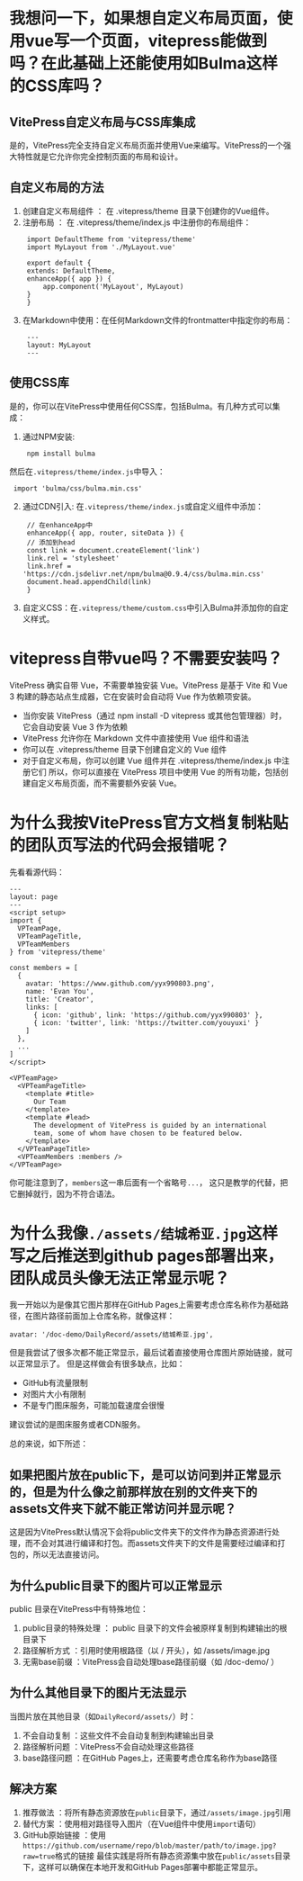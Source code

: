 # 我想问一下，如果想自定义布局页面，使用vue写一个页面，vitepress能做到吗？在此基础上还能使用如Bulma这样的CSS库吗？

## VitePress自定义布局与CSS库集成
是的，VitePress完全支持自定义布局页面并使用Vue来编写。VitePress的一个强大特性就是它允许你完全控制页面的布局和设计。

## 自定义布局的方法
1. 创建自定义布局组件 ：
   在 .vitepress/theme 目录下创建你的Vue组件。
2. 注册布局 ：
   在 .vitepress/theme/index.js 中注册你的布局组件：
   ```
    import DefaultTheme from 'vitepress/theme'
    import MyLayout from './MyLayout.vue'

    export default {
    extends: DefaultTheme,
    enhanceApp({ app }) {
        app.component('MyLayout', MyLayout)
    }
    }
   ```
3. 在Markdown中使用：在任何Markdown文件的frontmatter中指定你的布局：
   ```
    ---
    layout: MyLayout
    ---
   ```
## 使用CSS库
是的，你可以在VitePress中使用任何CSS库，包括Bulma。有几种方式可以集成：
1. 通过NPM安装:
   ```
    npm install bulma
   ```

然后在`.vitepress/theme/index.js`中导入：
   ```
    import 'bulma/css/bulma.min.css'
   ```

2. 通过CDN引入: 在`.vitepress/theme/index.js`或自定义组件中添加：
   ```
    // 在enhanceApp中
    enhanceApp({ app, router, siteData }) {
    // 添加到head
    const link = document.createElement('link')
    link.rel = 'stylesheet'
    link.href = 'https://cdn.jsdelivr.net/npm/bulma@0.9.4/css/bulma.min.css'
    document.head.appendChild(link)
    }
   ```

3. 自定义CSS：在`.vitepress/theme/custom.css`中引入Bulma并添加你的自定义样式。

# vitepress自带vue吗？不需要安装吗？
VitePress 确实自带 Vue，不需要单独安装 Vue。VitePress 是基于 Vite 和 Vue 3 构建的静态站点生成器，它在安装时会自动将 Vue 作为依赖项安装。
- 当你安装 VitePress（通过 npm install -D vitepress 或其他包管理器）时，它会自动安装 Vue 3 作为依赖
- VitePress 允许你在 Markdown 文件中直接使用 Vue 组件和语法
- 你可以在 .vitepress/theme 目录下创建自定义的 Vue 组件
- 对于自定义布局，你可以创建 Vue 组件并在 .vitepress/theme/index.js 中注册它们
所以，你可以直接在 VitePress 项目中使用 Vue 的所有功能，包括创建自定义布局页面，而不需要额外安装 Vue。

# 为什么我按VitePress官方文档复制粘贴的团队页写法的代码会报错呢？
先看看源代码：
```
---
layout: page
---
<script setup>
import {
  VPTeamPage,
  VPTeamPageTitle,
  VPTeamMembers
} from 'vitepress/theme'

const members = [
  {
    avatar: 'https://www.github.com/yyx990803.png',
    name: 'Evan You',
    title: 'Creator',
    links: [
      { icon: 'github', link: 'https://github.com/yyx990803' },
      { icon: 'twitter', link: 'https://twitter.com/youyuxi' }
    ]
  },
  ...
]
</script>

<VPTeamPage>
  <VPTeamPageTitle>
    <template #title>
      Our Team
    </template>
    <template #lead>
      The development of VitePress is guided by an international
      team, some of whom have chosen to be featured below.
    </template>
  </VPTeamPageTitle>
  <VPTeamMembers :members />
</VPTeamPage>
```

你可能注意到了，`members`这一串后面有一个省略号`...`， 这只是教学的代替，把它删掉就行，因为不符合语法。

# 为什么我像`./assets/结城希亚.jpg`这样写之后推送到github pages部署出来，团队成员头像无法正常显示呢？
我一开始以为是像其它图片那样在GitHub Pages上需要考虑仓库名称作为基础路径，在图片路径前面加上仓库名称，就像这样：
```
avatar: '/doc-demo/DailyRecord/assets/结城希亚.jpg',
```
但是我尝试了很多次都不能正常显示，最后试着直接使用仓库图片原始链接，就可以正常显示了。
但是这样做会有很多缺点，比如：
- GitHub有流量限制
- 对图片大小有限制
- 不是专门图床服务，可能加载速度会很慢

建议尝试的是图床服务或者CDN服务。

总的来说，如下所述：

## 如果把图片放在public下，是可以访问到并正常显示的，但是为什么像之前那样放在别的文件夹下的assets文件夹下就不能正常访问并显示呢？
这是因为VitePress默认情况下会将public文件夹下的文件作为静态资源进行处理，而不会对其进行编译和打包。而assets文件夹下的文件是需要经过编译和打包的，所以无法直接访问。
## 为什么public目录下的图片可以正常显示
public 目录在VitePress中有特殊地位：

1. public目录的特殊处理 ： public 目录下的文件会被原样复制到构建输出的根目录下
2. 路径解析方式 ：引用时使用根路径（以 / 开头），如 /assets/image.jpg
3. 无需base前缀 ：VitePress会自动处理base路径前缀（如 /doc-demo/ ）
## 为什么其他目录下的图片无法显示
当图片放在其他目录（如`DailyRecord/assets/`）时：

1. 不会自动复制 ：这些文件不会自动复制到构建输出目录
2. 路径解析问题 ：VitePress不会自动处理这些路径
3. base路径问题 ：在GitHub Pages上，还需要考虑仓库名称作为base路径
## 解决方案
1. 推荐做法 ：将所有静态资源放在`public`目录下，通过`/assets/image.jpg`引用
2. 替代方案 ：使用相对路径导入图片（在Vue组件中使用`import`语句）
3. GitHub原始链接 ：使用`https://github.com/username/repo/blob/master/path/to/image.jpg?raw=true`格式的链接
最佳实践是将所有静态资源集中放在`public/assets`目录下，这样可以确保在本地开发和GitHub Pages部署中都能正常显示。